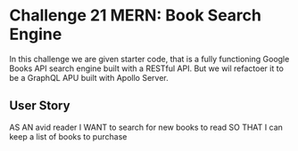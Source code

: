 # Challenge 21 MERN: Book Search Engine
In this challenge we are given starter code, that is a fully functioning Google Books API
search engine built with a RESTful API. But we wil refactoer it to be a GraphQL APU built
with Apollo Server.

## User Story
AS AN avid reader
I WANT to search for new books to read
SO THAT I can keep a list of books to purchase
